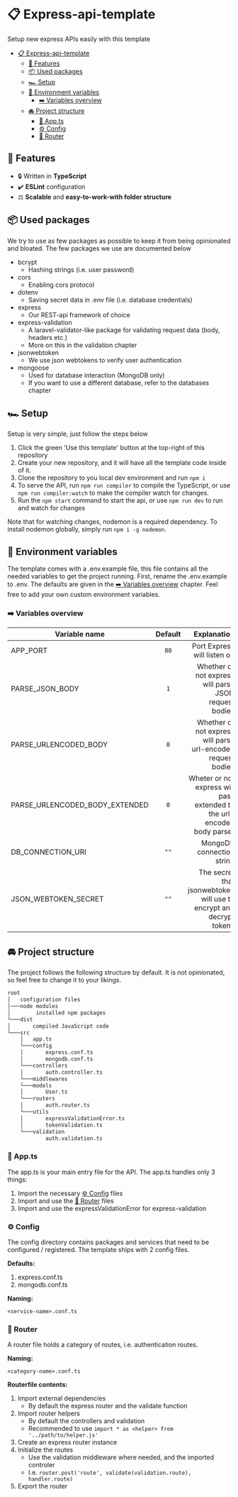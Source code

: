# 📋 Express-api-template

Setup new express APIs easily with this template

- [📋 Express-api-template](#-express-api-template)
  - [💪 Features](#-features)
  - [📦 Used packages](#-used-packages)
  - [🏎️ Setup](#️-setup)
  - [🔑 Environment variables](#-environment-variables)
    - [➡️ Variables overview](#️-variables-overview)
  - [🚘 Project structure](#-project-structure)
    - [📇 App.ts](#-appts)
    - [⚙️ Config](#️-config)
    - [🚦 Router](#-router)

## 💪 Features

- 🔒 Written in **TypeScript**
- ✔️ **ESLint** configuration
- ⚖️ **Scalable** and **easy-to-work-with folder structure**

## 📦 Used packages

We try to use as few packages as possible to keep it from being opinionated and bloated. The few packages we use are documented below

- bcrypt
  - Hashing strings (i.e. user password)
- cors
  - Enabling cors protocol
- dotenv
  - Saving secret data in .env file (i.e. database credentials)
- express
  - Our REST-api framework of choice
- express-validation
  - A laravel-validator-like package for validating request data (body, headers etc.)
  - More on this in the validation chapter
- jsonwebtoken
  - We use json webtokens to verify user authentication
- mongoose
  - Used for database interaction (MongoDB only)
  - If you want to use a different database, refer to the databases chapter

## 🏎️ Setup

Setup is very simple, just follow the steps below

1. Click the green 'Use this template' button at the top-right of this repository
2. Create your new repository, and it will have all the template code inside of it.
3. Clone the repository to you local dev environment and run `npm i`
4. To serve the API, run `npm run compiler` to compile the TypeScript, or use `npm run compiler:watch` to make the compiler watch for changes.
5. Run the `npm start` command to start the api, or use `npm run dev` to run and watch for changes

Note that for watching changes, nodemon is a required dependency. To install nodemon globally, simply run `npm i -g nodemon`.

## 🔑 Environment variables

The template comes with a .env.example file, this file contains all the needed variables to get the project running. First, rename the .env.example to .env. The defaults are given in the [➡️ Variables overview](#️-variables-overview) chapter. Feel free to add your own custom environment variables.

### ➡️ Variables overview

|Variable name|Default|Explanation|
|-|:-:|-:|
|APP_PORT|`80`|Port Express will listen on|
|PARSE_JSON_BODY|`1`|Whether or not express will parse JSON request bodies|
|PARSE_URLENCODED_BODY|`0`|Whether or not express will parse url-encoded request bodies|
|PARSE_URLENCODED_BODY_EXTENDED|`0`|Wheter or not express will pass extended to the url-encoded body parser|
|DB_CONNECTION_URI|`""`|MongoDB connection string|
|JSON_WEBTOKEN_SECRET|`""`|The secret that jsonwebtoken will use to encrypt and decrypt tokens|

## 🚘 Project structure

The project follows the following structure by default. It is not opinionated, so feel free to change it to your likings.

```md
root
│   configuration files
│───node modules
│        installed npm packages
└───dist
│       compiled JavaScript code
└───src
    │   app.ts
    └───config
    │       express.conf.ts
    │       mongodb.conf.ts
    └───controllers
    │       auth.controller.ts
    └───middlewares
    └───models
    │       User.ts
    └───routers
    │       auth.router.ts
    └───utils
    │       expressValidationError.ts
    │       tokenValidation.ts
    └───validation
            auth.validation.ts
```

### 📇 App.ts

The app.ts is your main entry file for the API. The app.ts handles only 3 things:

1. Import the necessary [⚙️ Config](#️-config) files
2. Import and use the [🚦 Router](#-router) files
3. Import and use the expressValidationError for express-validation

### ⚙️ Config

The config directory contains packages and services that need to be configured / registered. The template ships with 2 config files.

**Defaults:**

1. express.conf.ts
2. mongodb.conf.ts

**Naming:**

`<service-name>.conf.ts`

### 🚦 Router

A router file holds a category of routes, i.e. authentication routes.

**Naming:**

`<category-name>.conf.ts`

**Routerfile contents:**

1. Import external dependencies
   - By default the express router and the validate function
2. Import router helpers
   - By default the controllers and validation
   - Recommended to use `import * as <helper> from '../path/to/helper.js'`
3. Create an express router instance
4. Initialize the routes
   - Use the validation middleware where needed, and the imported controler
   - I.e. `router.post('route', validate(validation.route), handler.route)`
5. Export the router
